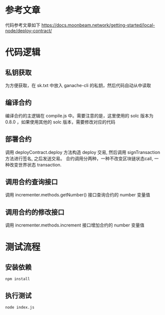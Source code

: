 # 参考文章
代码参考文章如下
https://docs.moonbeam.network/getting-started/local-node/deploy-contract/

# 代码逻辑
## 私钥获取
为方便获取，在 sk.txt 中放入 ganache-cli 的私钥，然后代码自动从中读取

## 编译合约  
编译合约的主逻辑在 compile.js 中。需要注意的是，这里使用的 solc 版本为 0.8.0 ，如果使用其他的 solc 版本，需要修改对应的代码

## 部署合约  
调用 deployContract.deploy 方法构造 deploy 交易, 然后调用 signTransaction 方法进行签名, 之后发送交易。 
合约调用分两种，一种不改变区块链状态call, 一种改变世界状态 transaction. 

## 调用合约查询接口  
调用 incrementer.methods.getNumber() 接口查询合约的 number 变量值

## 调用合约的修改接口
调用 incrementer.methods.increment 接口增加合约的 number 变量值

# 测试流程
## 安装依赖
```
npm install
```

## 执行测试
```
node index.js
```